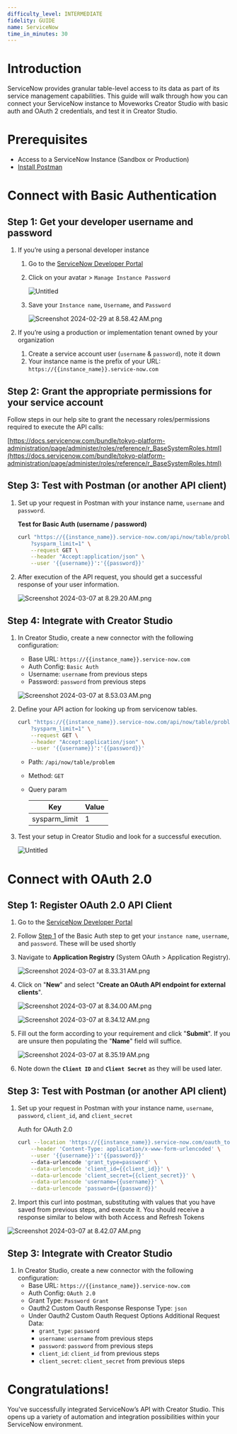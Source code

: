 ```yaml
---
difficulty_level: INTERMEDIATE
fidelity: GUIDE
name: ServiceNow
time_in_minutes: 30
---
```


# **Introduction**

ServiceNow provides granular table-level access to its data as part of its service management capabilities. This guide will walk through how you can connect your ServiceNow instance to Moveworks Creator Studio with basic auth and OAuth 2 credentials, and test it in Creator Studio.

# **Prerequisites**

- Access to a ServiceNow Instance (Sandbox or Production)
- [Install Postman](https://www.postman.com/downloads/)

# **Connect with Basic Authentication**

## **Step 1: Get your developer username and password**

1. If you’re using a personal developer instance
    1. Go to the [ServiceNow Developer Portal](https://developer.servicenow.com/dev.do)
    2. Click on your avatar > `Manage Instance Password`
        
        ![Untitled](Authentication%20Tutorial%20ServiceNow%20v2%20bf9283817e704a4385a4c5e8ffe8859e/Untitled.png)
        
    3. Save your `Instance name`, `Username`, and `Password`
        
        ![Screenshot 2024-02-29 at 8.58.42 AM.png](Authentication%20Tutorial%20ServiceNow%20v2%20bf9283817e704a4385a4c5e8ffe8859e/Screenshot_2024-02-29_at_8.58.42_AM.png)
        
2. If you’re using a production or implementation tenant owned by your organization
    1. Create a service account user (`username` & `password`), note it down
    2. Your instance name is the prefix of your URL: `https://{{instance_name}}.service-now.com`

## Step 2: Grant the appropriate permissions for your service account

Follow steps in our help site to grant the necessary roles/permissions required to execute the API calls:

[https://docs.servicenow.com/bundle/tokyo-platform-administration/page/administer/roles/reference/r_BaseSystemRoles.html](https://docs.servicenow.com/bundle/tokyo-platform-administration/page/administer/roles/reference/r_BaseSystemRoles.html)

## **Step 3: Test with Postman (or another API client)**

1. Set up your request in Postman with your instance name,  `username` and `password`. 
    
    **Test for Basic Auth (username / password)**
    
    ```bash
    curl "https://{{instance_name}}.service-now.com/api/now/table/problem
    	?sysparm_limit=1" \
    	--request GET \
    	--header "Accept:application/json" \
    	--user '{{username}}':'{{password}}'
    ```
    
2. After execution of the API request, you should get a successful response of your user information.
    
    ![Screenshot 2024-03-07 at 8.29.20 AM.png](Authentication%20Tutorial%20ServiceNow%20v2%20bf9283817e704a4385a4c5e8ffe8859e/Screenshot_2024-03-07_at_8.29.20_AM.png)
    

## **Step 4: Integrate with Creator Studio**

1. In Creator Studio, create a new connector with the following configuration:
    - Base URL: `https://{{instance_name}}.service-now.com`
    - Auth Config: `Basic Auth`
    - Username: `username` from previous steps
    - Password: `password` from previous steps
    
    ![Screenshot 2024-03-07 at 8.53.03 AM.png](Authentication%20Tutorial%20ServiceNow%20v2%20bf9283817e704a4385a4c5e8ffe8859e/Screenshot_2024-03-07_at_8.53.03_AM.png)
    
2. Define your API action for looking up from servicenow tables.
    
    ```bash
    curl "https://{{instance_name}}.service-now.com/api/now/table/problem
    	?sysparm_limit=1" \
    	--request GET \
    	--header "Accept:application/json" \
    	--user '{{username}}':'{{password}}'
    ```
    
    - Path: `/api/now/table/problem`
    - Method: `GET`
    - Query param
        
        
        | Key | Value |
        | --- | --- |
        | sysparm_limit | 1 |
3. Test your setup in Creator Studio and look for a successful execution.
    
    ![Untitled](Authentication%20Tutorial%20ServiceNow%20v2%20bf9283817e704a4385a4c5e8ffe8859e/Untitled%201.png)
    

# Connect with OAuth 2.0

## Step 1: Register OAuth 2.0 API Client

1. Go to the [ServiceNow Developer Portal](https://developer.servicenow.com/dev.do)
2. Follow [Step 1](#step-1-get-your-developer-username-and-password) of the Basic Auth step to get your `instance name`, `username`, and `password`. These will be used shortly
3. Navigate to **Application Registry** (System OAuth > Application Registry).
    
    ![Screenshot 2024-03-07 at 8.33.31 AM.png](Authentication%20Tutorial%20ServiceNow%20v2%20bf9283817e704a4385a4c5e8ffe8859e/Screenshot_2024-03-07_at_8.33.31_AM.png)
    
4. Click on "**New**" and select "**Create an OAuth API endpoint for external clients**".
    
    ![Screenshot 2024-03-07 at 8.34.00 AM.png](Authentication%20Tutorial%20ServiceNow%20v2%20bf9283817e704a4385a4c5e8ffe8859e/Screenshot_2024-03-07_at_8.34.00_AM.png)
    
    ![Screenshot 2024-03-07 at 8.34.12 AM.png](Authentication%20Tutorial%20ServiceNow%20v2%20bf9283817e704a4385a4c5e8ffe8859e/Screenshot_2024-03-07_at_8.34.12_AM.png)
    
5. Fill out the form according to your requirement and click "**Submit**". If you are unsure then populating the "**Name**" field will suffice. 
    
    ![Screenshot 2024-03-07 at 8.35.19 AM.png](Authentication%20Tutorial%20ServiceNow%20v2%20bf9283817e704a4385a4c5e8ffe8859e/Screenshot_2024-03-07_at_8.35.19_AM.png)
    
6. Note down the **`Client ID`** and **`Client Secret`** as they will be used later.

## **Step 3: Test with Postman (or another API client)**

1. Set up your request in Postman with your instance name,  `username`, `password`, `client_id`, and `client_secret`
    
    Auth for OAuth 2.0
    
    ```bash
    curl --location 'https://{{instance_name}}.service-now.com/oauth_token.do' \
    	--header 'Content-Type: application/x-www-form-urlencoded' \
    	--user '{{username}}':'{{password}}'
    	--data-urlencode 'grant_type=password' \
    	--data-urlencode 'client_id={{client_id}}' \
    	--data-urlencode 'client_secret={{client_secret}}' \
    	--data-urlencode 'username={{username}}' \
    	--data-urlencode 'password={{password}}'
    ```
    
2. Import this curl into postman, substituting with values that you have saved from previous steps, and execute it. You should receive a response similar to below with both Access and Refresh Tokens

![Screenshot 2024-03-07 at 8.42.07 AM.png](Authentication%20Tutorial%20ServiceNow%20v2%20bf9283817e704a4385a4c5e8ffe8859e/Screenshot_2024-03-07_at_8.42.07_AM.png)

## **Step 3: Integrate with Creator Studio**

1. In Creator Studio, create a new connector with the following configuration:
    - Base URL: `https://{{instance_name}}.service-now.com`
    - Auth Config: `OAuth 2.0`
    - Grant Type: `Password Grant`
    - Oauth2 Custom Oauth Response Response Type: `json`
    - Under Oauth2 Custom Oauth Request Options Additional Request Data:
        - `grant_type`: `password`
        - `username`:  `username` from previous steps
        - `password`: `password` from previous steps
        - `client_id`: `client_id` from previous steps
        - `client_secret`: `client_secret` from previous steps

# **Congratulations!**

You've successfully integrated ServiceNow’s API with Creator Studio. This opens up a variety of automation and integration possibilities within your ServiceNow environment.